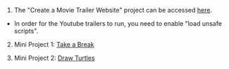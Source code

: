 1. The "Create a Movie Trailer Website" project can be accessed [here](https://rawgit.com/kaishengteh/Introduction-to-Programming-Nanodegree/master/4-Create-a-Movie-Website/Create-a-Movie-Trailer-Website/fresh_tomatoes.html). 
- In order for the Youtube trailers to run, you need to enable "load unsafe scripts".

2. Mini Project 1: [Take a Break](https://repl.it/@kaishengteh/Take-a-Break)

3. Mini Project 2: [Draw Turtles](https://repl.it/@kaishengteh/Drawing-Turtles)
